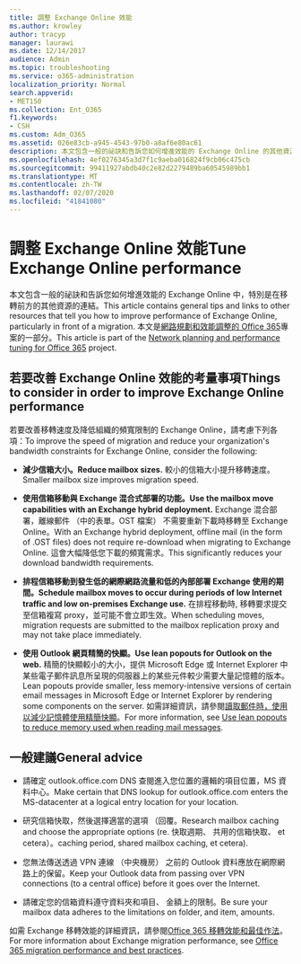 ```yaml
---
title: 調整 Exchange Online 效能
ms.author: krowley
author: tracyp
manager: laurawi
ms.date: 12/14/2017
audience: Admin
ms.topic: troubleshooting
ms.service: o365-administration
localization_priority: Normal
search.appverid:
- MET150
ms.collection: Ent_O365
f1.keywords:
- CSH
ms.custom: Adm_O365
ms.assetid: 026e83cb-a945-4543-97b0-a8af6e80ac61
description: 本文包含一般的祕訣和告訴您如何增進效能的 Exchange Online 的其他資源的連結。
ms.openlocfilehash: 4ef0276345a3d7f1c9aeba016824f9cb06c475cb
ms.sourcegitcommit: 99411927abdb40c2e82d2279489ba60545989bb1
ms.translationtype: MT
ms.contentlocale: zh-TW
ms.lasthandoff: 02/07/2020
ms.locfileid: "41841080"
---
```

# <a name="tune-exchange-online-performance"></a><span data-ttu-id="2ff18-103">調整 Exchange Online 效能</span><span class="sxs-lookup"><span data-stu-id="2ff18-103">Tune Exchange Online performance</span></span>

<span data-ttu-id="2ff18-104">本文包含一般的祕訣和告訴您如何增進效能的 Exchange Online 中，特別是在移轉前方的其他資源的連結。</span><span class="sxs-lookup"><span data-stu-id="2ff18-104">This article contains general tips and links to other resources that tell you how to improve performance of Exchange Online, particularly in front of a migration.</span></span> <span data-ttu-id="2ff18-105">本文是[網路規劃和效能調整的 Office 365](https://aka.ms/tune)專案的一部分。</span><span class="sxs-lookup"><span data-stu-id="2ff18-105">This article is part of the [Network planning and performance tuning for Office 365](https://aka.ms/tune) project.</span></span>
   
## <a name="things-to-consider-in-order-to-improve-exchange-online-performance"></a><span data-ttu-id="2ff18-106">若要改善 Exchange Online 效能的考量事項</span><span class="sxs-lookup"><span data-stu-id="2ff18-106">Things to consider in order to improve Exchange Online performance</span></span>

<span data-ttu-id="2ff18-107">若要改善移轉速度及降低組織的頻寬限制的 Exchange Online，請考慮下列各項：</span><span class="sxs-lookup"><span data-stu-id="2ff18-107">To improve the speed of migration and reduce your organization's bandwidth constraints for Exchange Online, consider the following:</span></span>
  
- <span data-ttu-id="2ff18-108">**減少信箱大小。**</span><span class="sxs-lookup"><span data-stu-id="2ff18-108">**Reduce mailbox sizes.**</span></span> <span data-ttu-id="2ff18-109">較小的信箱大小提升移轉速度。</span><span class="sxs-lookup"><span data-stu-id="2ff18-109">Smaller mailbox size improves migration speed.</span></span> 
    
- <span data-ttu-id="2ff18-110">**使用信箱移動與 Exchange 混合式部署的功能。**</span><span class="sxs-lookup"><span data-stu-id="2ff18-110">**Use the mailbox move capabilities with an Exchange hybrid deployment.**</span></span> <span data-ttu-id="2ff18-111">Exchange 混合部署，離線郵件 （中的表單。OST 檔案） 不需要重新下載時移轉至 Exchange Online。</span><span class="sxs-lookup"><span data-stu-id="2ff18-111">With an Exchange hybrid deployment, offline mail (in the form of .OST files) does not require re-download when migrating to Exchange Online.</span></span> <span data-ttu-id="2ff18-112">這會大幅降低您下載的頻寬需求。</span><span class="sxs-lookup"><span data-stu-id="2ff18-112">This significantly reduces your download bandwidth requirements.</span></span> 
    
- <span data-ttu-id="2ff18-113">**排程信箱移動到發生低的網際網路流量和低的內部部署 Exchange 使用的期間。**</span><span class="sxs-lookup"><span data-stu-id="2ff18-113">**Schedule mailbox moves to occur during periods of low Internet traffic and low on-premises Exchange use.**</span></span> <span data-ttu-id="2ff18-114">在排程移動時, 移轉要求提交至信箱複寫 proxy，並可能不會立即生效。</span><span class="sxs-lookup"><span data-stu-id="2ff18-114">When scheduling moves, migration requests are submitted to the mailbox replication proxy and may not take place immediately.</span></span> 
    
- <span data-ttu-id="2ff18-115">**使用 Outlook 網頁精簡的快顯。**</span><span class="sxs-lookup"><span data-stu-id="2ff18-115">**Use lean popouts for Outlook on the web.**</span></span> <span data-ttu-id="2ff18-116">精簡的快顯較小的大小，提供 Microsoft Edge 或 Internet Explorer 中某些電子郵件訊息所呈現的伺服器上的某些元件較少需要大量記憶體的版本。</span><span class="sxs-lookup"><span data-stu-id="2ff18-116">Lean popouts provide smaller, less memory-intensive versions of certain email messages in Microsoft Edge or Internet Explorer by rendering some components on the server.</span></span> <span data-ttu-id="2ff18-117">如需詳細資訊，請參閱[讀取郵件時，使用以減少記憶體使用精簡快顯](https://support.office.com/article/a6d6ba01-2562-4c3d-a8f1-78748dd506cf)。</span><span class="sxs-lookup"><span data-stu-id="2ff18-117">For more information, see [Use lean popouts to reduce memory used when reading mail messages](https://support.office.com/article/a6d6ba01-2562-4c3d-a8f1-78748dd506cf).</span></span>


## <a name="general-advice"></a><span data-ttu-id="2ff18-118">一般建議</span><span class="sxs-lookup"><span data-stu-id="2ff18-118">General advice</span></span>

- <span data-ttu-id="2ff18-119">請確定 outlook.office.com DNS 查閱進入您位置的邏輯的項目位置，MS 資料中心。</span><span class="sxs-lookup"><span data-stu-id="2ff18-119">Make certain that DNS lookup for outlook.office.com enters the MS-datacenter at a logical entry location for your location.</span></span>

- <span data-ttu-id="2ff18-120">研究信箱快取，然後選擇適當的選項 （回覆。</span><span class="sxs-lookup"><span data-stu-id="2ff18-120">Research mailbox caching and choose the appropriate options (re.</span></span> <span data-ttu-id="2ff18-121">快取週期、 共用的信箱快取、 et cetera）。</span><span class="sxs-lookup"><span data-stu-id="2ff18-121">caching period, shared mailbox caching, et cetera).</span></span>

- <span data-ttu-id="2ff18-122">您無法傳送透過 VPN 連線 （中央機房） 之前的 Outlook 資料應放在網際網路上的保留。</span><span class="sxs-lookup"><span data-stu-id="2ff18-122">Keep your Outlook data from passing over VPN connections (to a central office) before it goes over the Internet.</span></span>

- <span data-ttu-id="2ff18-123">請確定您的信箱資料遵守資料夾和項目、 金額上的限制。</span><span class="sxs-lookup"><span data-stu-id="2ff18-123">Be sure your mailbox data adheres to the limitations on folder, and item, amounts.</span></span>
    
<span data-ttu-id="2ff18-124">如需 Exchange 移轉效能的詳細資訊，請參閱[Office 365 移轉效能和最佳作法](https://support.office.com/article/d9acb371-fd6c-4c14-aa8e-db5cbe39aa57)。</span><span class="sxs-lookup"><span data-stu-id="2ff18-124">For more information about Exchange migration performance, see [Office 365 migration performance and best practices](https://support.office.com/article/d9acb371-fd6c-4c14-aa8e-db5cbe39aa57).</span></span>
  

